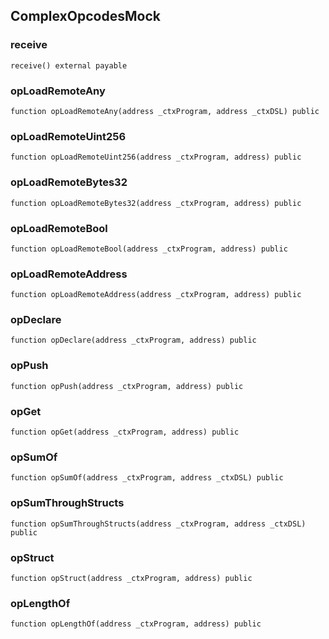 ## ComplexOpcodesMock

### receive

```solidity
receive() external payable
```

### opLoadRemoteAny

```solidity
function opLoadRemoteAny(address _ctxProgram, address _ctxDSL) public
```

### opLoadRemoteUint256

```solidity
function opLoadRemoteUint256(address _ctxProgram, address) public
```

### opLoadRemoteBytes32

```solidity
function opLoadRemoteBytes32(address _ctxProgram, address) public
```

### opLoadRemoteBool

```solidity
function opLoadRemoteBool(address _ctxProgram, address) public
```

### opLoadRemoteAddress

```solidity
function opLoadRemoteAddress(address _ctxProgram, address) public
```

### opDeclare

```solidity
function opDeclare(address _ctxProgram, address) public
```

### opPush

```solidity
function opPush(address _ctxProgram, address) public
```

### opGet

```solidity
function opGet(address _ctxProgram, address) public
```

### opSumOf

```solidity
function opSumOf(address _ctxProgram, address _ctxDSL) public
```

### opSumThroughStructs

```solidity
function opSumThroughStructs(address _ctxProgram, address _ctxDSL) public
```

### opStruct

```solidity
function opStruct(address _ctxProgram, address) public
```

### opLengthOf

```solidity
function opLengthOf(address _ctxProgram, address) public
```

